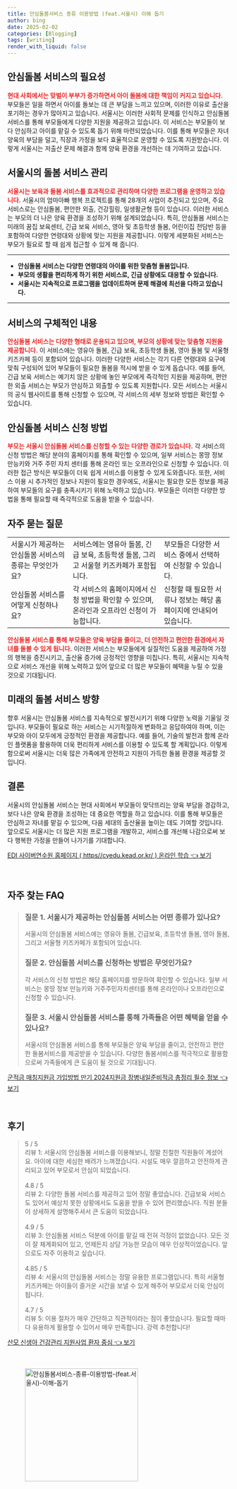 ```yaml
---
title: 안심돌봄서비스 종류 이용방법 (feat.서울시) 이해 돕기
author: bing
date: 2025-02-02
categories: [Blogging]
tags: [writing]
render_with_liquid: false
---
```



<h2 id='안심돌봄서비스의필요성'>안심돌봄 서비스의 필요성</h2>

<p><b><span style="color: #ee2323;">현대 사회에서는 맞벌이 부부가 증가하면서 아이 돌봄에 대한 책임이 커지고 있습니다.</span></b> 부모들은 일을 하면서 아이를 돌보는 데 큰 부담을 느끼고 있으며, 이러한 이유로 출산을 포기하는 경우가 많아지고 있습니다. 서울시는 이러한 사회적 문제를 인식하고 안심돌봄 서비스를 통해 부모들에게 다양한 지원을 제공하고 있습니다. 이 서비스는 부모들이 보다 안심하고 아이를 맡길 수 있도록 돕기 위해 마련되었습니다. 이를 통해 부모들은 자녀 양육의 부담을 덜고, 직장과 가정을 보다 효율적으로 운영할 수 있도록 지원받습니다. 이렇게 서울시는 저출산 문제 해결과 함께 양육 환경을 개선하는 데 기여하고 있습니다.</p>

<h2 id='서울시의돌봄서비스관리'>서울시의 돌봄 서비스 관리</h2>

<p><b><span style="color: #ee2323;">서울시는 보육과 돌봄 서비스를 효과적으로 관리하며 다양한 프로그램을 운영하고 있습니다.</span></b> 서울시의 엄마아빠 행복 프로젝트를 통해 28개의 사업이 추진되고 있으며, 주요 서비스로는 안심돌봄, 편안한 외출, 건강힐링, 일생활균형 등이 있습니다. 이러한 서비스는 부모의 더 나은 양육 환경을 조성하기 위해 설계되었습니다. 특히, 안심돌봄 서비스는 미래의 꿈집 보육센터, 긴급 보육 서비스, 영아 및 초등학생 돌봄, 어린이집 전담반 등을 포함하여 다양한 연령대와 상황에 맞는 지원을 제공합니다. 이렇게 세분화된 서비스는 부모가 필요로 할 때 쉽게 접근할 수 있게 해 줍니다.</p>

<hr />

<ul>
    <li><b>안심돌봄 서비스는 다양한 연령대의 아이를 위한 맞춤형 돌봄입니다.</b></li>
    <li><b>부모의 생활을 편리하게 하기 위한 서비스로, 긴급 상황에도 대응할 수 있습니다.</b></li>
    <li><b>서울시는 지속적으로 프로그램을 업데이트하며 문제 해결에 최선을 다하고 있습니다.</b></li>
</ul>

<hr />

<h2 id='서비스의구체적인내용'>서비스의 구체적인 내용</h2>

<p><b><span style="color: #ee2323;">안심돌봄 서비스는 다양한 형태로 운용되고 있으며, 부모의 상황에 맞는 맞춤형 지원을 제공합니다.</span></b> 이 서비스에는 영유아 돌봄, 긴급 보육, 초등학생 돌봄, 영아 돌봄 및 서울형 키즈카페 등이 포함되어 있습니다. 이러한 다양한 서비스는 각기 다른 연령대와 요구에 맞춰 구성되어 있어 부모들이 필요한 돌봄을 적시에 받을 수 있게 돕습니다. 예를 들어, 긴급 보육 서비스는 예기치 않은 상황에 놓인 부모에게 즉각적인 지원을 제공하며, 편안한 외출 서비스는 부모가 안심하고 외출할 수 있도록 지원합니다. 모든 서비스는 서울시의 공식 웹사이트를 통해 신청할 수 있으며, 각 서비스의 세부 정보와 방법은 확인할 수 있습니다.</p>

<h2 id='안심돌봄 서비스 신청 방법'>안심돌봄 서비스 신청 방법</h2>

<p><b><span style="color: #ee2323;">부모는 서울시 안심돌봄 서비스를 신청할 수 있는 다양한 경로가 있습니다.</span></b> 각 서비스의 신청 방법은 해당 분야의 홈페이지를 통해 확인할 수 있으며, 일부 서비스는 몽땅 정보 만능키와 거주 주민 자치 센터를 통해 온라인 또는 오프라인으로 신청할 수 있습니다. 이러한 접근 방식은 부모들이 더욱 쉽게 서비스를 이용할 수 있게 도와줍니다. 또한, 서비스 이용 시 추가적인 정보나 지원이 필요한 경우에도, 서울시는 필요한 모든 정보를 제공하여 부모들의 요구를 충족시키기 위해 노력하고 있습니다. 부모들은 이러한 다양한 방법을 통해 필요할 때 즉각적으로 도움을 받을 수 있습니다.</p>

<h2 id='자주 묻는 질문'>자주 묻는 질문</h2>

<table>
    <tr>
        <td>서울시가 제공하는 안심돌봄 서비스의 종류는 무엇인가요?</td>
        <td>서비스에는 영유아 돌봄, 긴급 보육, 초등학생 돌봄, 그리고 서울형 키즈카페가 포함됩니다.</td>
        <td>부모들은 다양한 서비스 중에서 선택하여 신청할 수 있습니다.</td>
    </tr>
    <tr>
        <td>안심돌봄 서비스를 어떻게 신청하나요?</td>
        <td>각 서비스의 홈페이지에서 신청 방법을 확인할 수 있으며, 온라인과 오프라인 신청이 가능합니다.</td>
        <td>신청할 때 필요한 서류나 정보는 해당 홈페이지에 안내되어 있습니다.</td>
    </tr>
</table>

<p><b><span style="color: #ee2323;">안심돌봄 서비스를 통해 부모들은 양육 부담을 줄이고, 더 안전하고 편안한 환경에서 자녀를 돌볼 수 있게 됩니다.</span></b> 이러한 서비스는 부모들에게 실질적인 도움을 제공하여 가정의 행복을 증진시키고, 출산율 증가에 긍정적인 영향을 미칩니다. 특히, 서울시는 지속적으로 서비스 개선을 위해 노력하고 있어 앞으로 더 많은 부모들이 혜택을 누릴 수 있을 것으로 기대됩니다.</p>

<h2 id='미래의 돌봄 서비스 방향'>미래의 돌봄 서비스 방향</h2>

<p>향후 서울시는 안심돌봄 서비스를 지속적으로 발전시키기 위해 다양한 노력을 기울일 것입니다. 부모들이 필요로 하는 서비스는 시기적절하게 변화하고 응답하여야 하며, 이는 부모와 아이 모두에게 긍정적인 환경을 제공합니다. 예를 들어, 기술의 발전과 함께 온라인 플랫폼을 활용하여 더욱 편리하게 서비스를 이용할 수 있도록 할 계획입니다. 이렇게 함으로써 서울시는 더욱 많은 가족에게 안전하고 지원이 가득한 돌봄 환경을 제공할 것입니다.</p>

<h2 id='결론'>결론</h2>

<p>서울시의 안심돌봄 서비스는 현대 사회에서 부모들이 맞닥뜨리는 양육 부담을 경감하고, 보다 나은 양육 환경을 조성하는 데 중요한 역할을 하고 있습니다. 이를 통해 부모들은 안심하고 자녀를 맡길 수 있으며, 다음 세대의 출산율을 높이는 데도 기여할 것입니다. 앞으로도 서울시는 더 많은 지원 프로그램을 개발하고, 서비스를 개선해 나감으로써 보다 행복한 가정을 만들어 나가기를 기대합니다.</p>


<p><a class="click-button" title="EDI 사이버연수원 홈페이지 ( https//cyedu.kead.or.kr/ ) 온라인 학습" href="https://24nara.github.io/posts/EDI-%EC%82%AC%EC%9D%B4%EB%B2%84%EC%97%B0%EC%88%98%EC%9B%90-%ED%99%88%ED%8E%98%EC%9D%B4%EC%A7%80-(-httpscyedu.kead.or.kr-)-%EC%98%A8%EB%9D%BC%EC%9D%B8-%ED%95%99%EC%8A%B5/" rel="dofollow">EDI 사이버연수원 홈페이지 ( https//cyedu.kead.or.kr/ ) 온라인 학습 👈 보기</a></p><br>
<h2 id='자주_찾는_FAQ'>자주 찾는 FAQ</h2>
<div itemscope="" itemtype="https://schema.org/FAQPage"> 
<blockquote> 
<div itemscope="" itemprop="mainEntity" itemtype="https://schema.org/Question"> 
<h3 itemprop="name">질문 1. 서울시가 제공하는 안심돌봄 서비스는 어떤 종류가 있나요?</h3> 
<div itemscope="" itemprop="acceptedAnswer" itemtype="https://schema.org/Answer"> 
<span itemprop="text"> 
<p>서울시의 안심돌봄 서비스에는 영유아 돌봄, 긴급보육, 초등학생 돌봄, 영아 돌봄, 그리고 서울형 키즈카페가 포함되어 있습니다.</p> 
</span> 
</div> 
</div> 

<div itemscope="" itemprop="mainEntity" itemtype="https://schema.org/Question"> 
<h3 itemprop="name">질문 2. 안심돌봄 서비스를 신청하는 방법은 무엇인가요?</h3> 
<div itemscope="" itemprop="acceptedAnswer" itemtype="https://schema.org/Answer"> 
<span itemprop="text"> 
<p>각 서비스의 신청 방법은 해당 홈페이지를 방문하여 확인할 수 있습니다. 일부 서비스는 몽땅 정보 만능키와 거주주민자치센터를 통해 온라인이나 오프라인으로 신청할 수 있습니다.</p> 
</span> 
</div> 
</div> 

<div itemscope="" itemprop="mainEntity" itemtype="https://schema.org/Question"> 
<h3 itemprop="name">질문 3. 서울시 안심돌봄 서비스를 통해 가족들은 어떤 혜택을 얻을 수 있나요?</h3> 
<div itemscope="" itemprop="acceptedAnswer" itemtype="https://schema.org/Answer"> 
<span itemprop="text"> 
<p>서울시의 안심돌봄 서비스를 통해 부모들은 양육 부담을 줄이고, 안전하고 편안한 돌봄서비스를 제공받을 수 있습니다. 다양한 돌봄서비스를 적극적으로 활용함으로써 가족들에게 큰 도움이 될 것으로 기대됩니다.</p> 
</span> 
</div> 
</div> 
</blockquote> 
</div>
<p><a class="click-button" title="군적금 매칭지원금 가입방법 만기 2024지원금 장병내일준비적금 총정리 필수 정보" href="https://24nara.github.io/posts/%EA%B5%B0%EC%A0%81%EA%B8%88-%EB%A7%A4%EC%B9%AD%EC%A7%80%EC%9B%90%EA%B8%88-%EA%B0%80%EC%9E%85%EB%B0%A9%EB%B2%95-%EB%A7%8C%EA%B8%B0-2024%EC%A7%80%EC%9B%90%EA%B8%88-%EC%9E%A5%EB%B3%91%EB%82%B4%EC%9D%BC%EC%A4%80%EB%B9%84%EC%A0%81%EA%B8%88-%EC%B4%9D%EC%A0%95%EB%A6%AC-%ED%95%84%EC%88%98-%EC%A0%95%EB%B3%B4/" rel="dofollow">군적금 매칭지원금 가입방법 만기 2024지원금 장병내일준비적금 총정리 필수 정보 👈 보기</a></p><br>
<h2 id='후기'>후기</h2>
<div itemscope itemtype="https://schema.org/Product">
  <blockquote>
  <div itemprop="review" itemscope itemtype="https://schema.org/Review">
      <div itemprop="reviewRating" itemscope itemtype="https://schema.org/Rating"> <span itemprop="ratingValue">5</span> / <span itemprop="bestRating">5</span> </div>
      <span itemprop="reviewBody">리뷰 1: 서울시의 안심돌봄 서비스를 이용해보니, 정말 친절한 직원들이 계셨어요. 아이에 대한 세심한 배려가 느껴졌습니다. 시설도 매우 깔끔하고 안전하게 관리되고 있어 부모로서 안심이 되었습니다.</span>
  </div>
  <br>
  <div itemprop="review" itemscope itemtype="https://schema.org/Review">
      <div itemprop="reviewRating" itemscope itemtype="https://schema.org/Rating"> <span itemprop="ratingValue">4.8</span> / <span itemprop="bestRating">5</span> </div>
      <span itemprop="reviewBody">리뷰 2: 다양한 돌봄 서비스를 제공하고 있어 정말 좋았습니다. 긴급보육 서비스도 있어서 예상치 못한 상황에서도 도움을 받을 수 있어 편리했습니다. 직원 분들이 상세하게 설명해주셔서 큰 도움이 되었습니다.</span>
  </div>
  <br>
  <div itemprop="review" itemscope itemtype="https://schema.org/Review">
      <div itemprop="reviewRating" itemscope itemtype="https://schema.org/Rating"> <span itemprop="ratingValue">4.9</span> / <span itemprop="bestRating">5</span> </div>
      <span itemprop="reviewBody">리뷰 3: 안심돌봄 서비스 덕분에 아이를 맡길 때 전혀 걱정이 없었습니다. 모든 것이 잘 체계화되어 있고, 언제든지 상담 가능한 모습이 매우 인상적이었습니다. 앞으로도 자주 이용하고 싶습니다.</span>
  </div>
  <br>
  <div itemprop="review" itemscope itemtype="https://schema.org/Review">
      <div itemprop="reviewRating" itemscope itemtype="https://schema.org/Rating"> <span itemprop="ratingValue">4.85</span> / <span itemprop="bestRating">5</span> </div>
      <span itemprop="reviewBody">리뷰 4: 서울시의 안심돌봄 서비스는 정말 유용한 프로그램입니다. 특히 서울형 키즈카페는 아이들이 즐거운 시간을 보낼 수 있게 해주어 부모로서 더욱 안심이 됩니다.</span>
  </div>
  <br>
  <div itemprop="review" itemscope itemtype="https://schema.org/Review">
      <div itemprop="reviewRating" itemscope itemtype="https://schema.org/Rating"> <span itemprop="ratingValue">4.7</span> / <span itemprop="bestRating">5</span> </div>
      <span itemprop="reviewBody">리뷰 5: 이용 절차가 매우 간단하고 직관적이라는 점이 좋았습니다. 필요할 때마다 유용하게 활용할 수 있어서 매우 만족합니다. 강력 추천합니다!</span>
  </div>
  </blockquote>
</div>
<p><a class="click-button" title="산모 신생아 건강관리 지원사업 환자 중심" href="https://24nara.github.io/posts/%EC%82%B0%EB%AA%A8-%EC%8B%A0%EC%83%9D%EC%95%84-%EA%B1%B4%EA%B0%95%EA%B4%80%EB%A6%AC-%EC%A7%80%EC%9B%90%EC%82%AC%EC%97%85-%ED%99%98%EC%9E%90-%EC%A4%91%EC%8B%AC/" rel="dofollow">산모 신생아 건강관리 지원사업 환자 중심 👈 보기</a></p><br>
<figure class="image"><img src="https://24nara.github.io/assets/img/thumbnail/안심돌봄서비스-종류-이용방법-(feat.서울시)-이해-돕기.webp" alt="안심돌봄서비스-종류-이용방법-(feat.서울시)-이해-돕기" width="256" height="256"></figure>